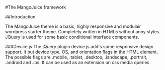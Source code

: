 #The MangoJuice framework

##Introduction

The MangoJuice theme is a basic, highly responsive and modulair wordpress starter theme. Completely written in HTML5 without anny styles. JQuery is used for some basic conditional interface components.

###Device.js
The jQuery plugin device.js add's some responsive design support. It put device type, OS, and orientation flags in the HTML element. The possible flags are .mobile, .tablet, .desktop, .landscape, .portrait, .android and .ios. It can be used as an extension on css media queries. 
